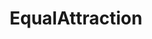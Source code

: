 ---
title: EqualAttraction
crosslinks:
- Rateme
- firstimpression
- DecidingToBeBetter
- damnthatsinteresting
- RoastMe
- Doppleganger
- FierceFlow
- FreeCompliments
- rateme
- reacherorsettler
---